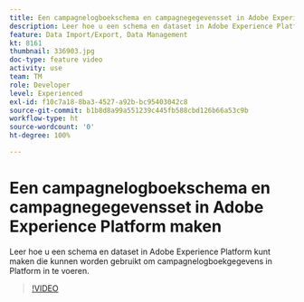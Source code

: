 ```yaml
---
title: Een campagnelogboekschema en campagnegegevensset in Adobe Experience Platform maken
description: Leer hoe u een schema en dataset in Adobe Experience Platform kunt maken die kunnen worden gebruikt om campagnelogboekgegevens in Platform in te voeren.
feature: Data Import/Export, Data Management
kt: 8161
thumbnail: 336903.jpg
doc-type: feature video
activity: use
team: TM
role: Developer
level: Experienced
exl-id: f10c7a18-8ba3-4527-a92b-bc95403042c8
source-git-commit: b1b8d8a99a551239c445fb588cbd126b66a53c9b
workflow-type: ht
source-wordcount: '0'
ht-degree: 100%

---
```


# Een campagnelogboekschema en campagnegegevensset in Adobe Experience Platform maken

Leer hoe u een schema en dataset in Adobe Experience Platform kunt maken die kunnen worden gebruikt om campagnelogboekgegevens in Platform in te voeren.

>[!VIDEO](https://video.tv.adobe.com/v/336903?quality=12&learn=on)
